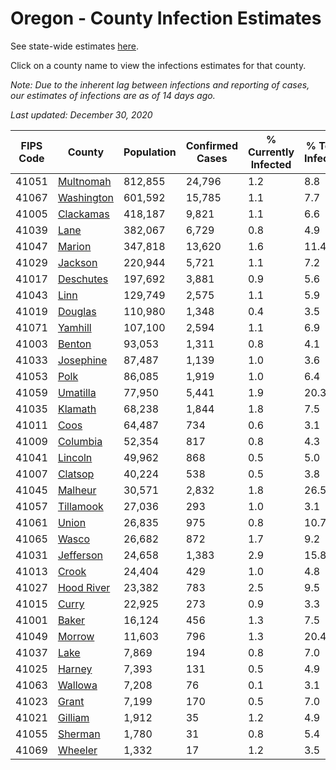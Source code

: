 # Oregon - County Infection Estimates

See state-wide estimates [here](/infections/us-or).

Click on a county name to view the infections estimates for that county.

*Note: Due to the inherent lag between infections and reporting of cases, our estimates of infections are as of 14 days ago.*

*Last updated: December 30, 2020*

|   FIPS Code |                   County |   Population |   Confirmed Cases |   % Currently Infected |   % Total Infected |
|-------------|--------------------------|--------------|-------------------|------------------------|--------------------|
|       41051 |   [Multnomah](multnomah) |      812,855 |            24,796 |                    1.2 |                8.8 |
|       41067 | [Washington](washington) |      601,592 |            15,785 |                    1.1 |                7.7 |
|       41005 |   [Clackamas](clackamas) |      418,187 |             9,821 |                    1.1 |                6.6 |
|       41039 |             [Lane](lane) |      382,067 |             6,729 |                    0.8 |                4.9 |
|       41047 |         [Marion](marion) |      347,818 |            13,620 |                    1.6 |               11.4 |
|       41029 |       [Jackson](jackson) |      220,944 |             5,721 |                    1.1 |                7.2 |
|       41017 |   [Deschutes](deschutes) |      197,692 |             3,881 |                    0.9 |                5.6 |
|       41043 |             [Linn](linn) |      129,749 |             2,575 |                    1.1 |                5.9 |
|       41019 |       [Douglas](douglas) |      110,980 |             1,348 |                    0.4 |                3.5 |
|       41071 |       [Yamhill](yamhill) |      107,100 |             2,594 |                    1.1 |                6.9 |
|       41003 |         [Benton](benton) |       93,053 |             1,311 |                    0.8 |                4.1 |
|       41033 |   [Josephine](josephine) |       87,487 |             1,139 |                    1.0 |                3.6 |
|       41053 |             [Polk](polk) |       86,085 |             1,919 |                    1.0 |                6.4 |
|       41059 |     [Umatilla](umatilla) |       77,950 |             5,441 |                    1.9 |               20.3 |
|       41035 |       [Klamath](klamath) |       68,238 |             1,844 |                    1.8 |                7.5 |
|       41011 |             [Coos](coos) |       64,487 |               734 |                    0.6 |                3.1 |
|       41009 |     [Columbia](columbia) |       52,354 |               817 |                    0.8 |                4.3 |
|       41041 |       [Lincoln](lincoln) |       49,962 |               868 |                    0.5 |                5.0 |
|       41007 |       [Clatsop](clatsop) |       40,224 |               538 |                    0.5 |                3.8 |
|       41045 |       [Malheur](malheur) |       30,571 |             2,832 |                    1.8 |               26.5 |
|       41057 |   [Tillamook](tillamook) |       27,036 |               293 |                    1.0 |                3.1 |
|       41061 |           [Union](union) |       26,835 |               975 |                    0.8 |               10.7 |
|       41065 |           [Wasco](wasco) |       26,682 |               872 |                    1.7 |                9.2 |
|       41031 |   [Jefferson](jefferson) |       24,658 |             1,383 |                    2.9 |               15.8 |
|       41013 |           [Crook](crook) |       24,404 |               429 |                    1.0 |                4.8 |
|       41027 | [Hood River](hood-river) |       23,382 |               783 |                    2.5 |                9.5 |
|       41015 |           [Curry](curry) |       22,925 |               273 |                    0.9 |                3.3 |
|       41001 |           [Baker](baker) |       16,124 |               456 |                    1.3 |                7.5 |
|       41049 |         [Morrow](morrow) |       11,603 |               796 |                    1.3 |               20.4 |
|       41037 |             [Lake](lake) |        7,869 |               194 |                    0.8 |                7.0 |
|       41025 |         [Harney](harney) |        7,393 |               131 |                    0.5 |                4.9 |
|       41063 |       [Wallowa](wallowa) |        7,208 |                76 |                    0.1 |                3.1 |
|       41023 |           [Grant](grant) |        7,199 |               170 |                    0.5 |                7.0 |
|       41021 |       [Gilliam](gilliam) |        1,912 |                35 |                    1.2 |                4.9 |
|       41055 |       [Sherman](sherman) |        1,780 |                31 |                    0.8 |                5.4 |
|       41069 |       [Wheeler](wheeler) |        1,332 |                17 |                    1.2 |                3.5 |